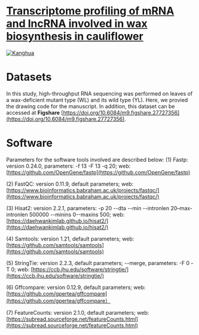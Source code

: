 # [Transcriptome profiling of mRNA and lncRNA involved in wax biosynthesis in cauliflower]()

[![Kanghua](https://img.shields.io/badge/Kanghua-github-blue?logo=github)](https://github.com/kanghuadu)

# Datasets
In this study, high-throughput RNA sequencing was performed on leaves of a wax-deficient mutant type (WL) and its wild type (YL). Here, we provied the drawing code for the manuscript. In addition, this dataset can be accessed at **Figshare** [https://doi.org/10.6084/m9.figshare.27727356](https://doi.org/10.6084/m9.figshare.27727356). 

# Software
Parameters for the software tools involved are described below:
(1) Fastp: version 0.24.0, parameters: -f 13 -F 13 -q 20; web: [https://github.com/OpenGene/fastp](https://github.com/OpenGene/fastp)

(2) FastQC: version 0.11.9, default parameters; web: [https://www.bioinformatics.babraham.ac.uk/projects/fastqc/](https://www.bioinformatics.babraham.ac.uk/projects/fastqc/)

(3) Hisat2: version 2.2.1, parameters: -p 20 --dta --min --intronlen 20–max-intronlen 500000 --minins 0--maxins 500; web: [https://daehwankimlab.github.io/hisat2/](https://daehwankimlab.github.io/hisat2/)

(4) Samtools: version 1.21, default parameters; web: [https://github.com/samtools/samtools](https://github.com/samtools/samtools)

(5) StringTie: version 2.2.3, default parameters; --merge, parameters: -F 0 -T 0; web: [https://ccb.jhu.edu/software/stringtie/](https://ccb.jhu.edu/software/stringtie/)

(6) Gffcompare: version 0.12.9, default parameters; web: [https://github.com/gpertea/gffcompare](https://github.com/gpertea/gffcompare）

(7) FeatureCounts: version 2.1.0, default parameters; web: [https://subread.sourceforge.net/featureCounts.html](https://subread.sourceforge.net/featureCounts.html)
